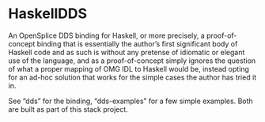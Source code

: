 # HaskellDDS

An OpenSplice DDS binding for Haskell, or more precisely, a proof-of-concept binding that is essentially the author’s first significant body of Haskell code and as such is without any pretense of idiomatic or elegant use of the language, and as a proof-of-concept simply ignores the question of what a proper mapping of OMG IDL to Haskell would be, instead opting for an ad-hoc solution that works for the simple cases the author has tried it in.

See “dds” for the binding, “dds-examples” for a few simple examples.  Both are built as part of this stack project.
